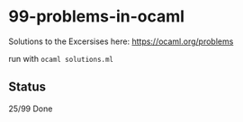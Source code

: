 # 99-problems-in-ocaml

Solutions to the Excersises here: https://ocaml.org/problems

run with `ocaml solutions.ml`

## Status
25/99 Done
